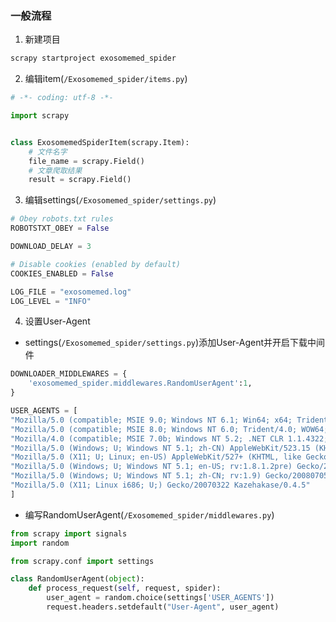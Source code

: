 ### 一般流程
1. 新建项目
```python
scrapy startproject exosomemed_spider
```
2. 编辑item(`/Exosomemed_spider/items.py`)
```python
# -*- coding: utf-8 -*-

import scrapy


class ExosomemedSpiderItem(scrapy.Item):
    # 文件名字
    file_name = scrapy.Field()
    # 文章爬取结果
    result = scrapy.Field()
```
3. 编辑settings(`/Exosomemed_spider/settings.py`)
```python
# Obey robots.txt rules
ROBOTSTXT_OBEY = False

DOWNLOAD_DELAY = 3

# Disable cookies (enabled by default)
COOKIES_ENABLED = False

LOG_FILE = "exosomemed.log"
LOG_LEVEL = "INFO"
```
4. 设置User-Agent
- settings(`/Exosomemed_spider/settings.py`)添加User-Agent并开启下载中间件
```python
DOWNLOADER_MIDDLEWARES = {
    'exosomemed_spider.middlewares.RandomUserAgent':1,
}

USER_AGENTS = [
"Mozilla/5.0 (compatible; MSIE 9.0; Windows NT 6.1; Win64; x64; Trident/5.0; .NET CLR 3.5.30729; .NET CLR 3.0.30729; .NET CLR 2.0.50727; Media Center PC 6.0)",
"Mozilla/5.0 (compatible; MSIE 8.0; Windows NT 6.0; Trident/4.0; WOW64; Trident/4.0; SLCC2; .NET CLR 2.0.50727; .NET CLR 3.5.30729; .NET CLR 3.0.30729; .NET CLR 1.0.3705; .NET CLR 1.1.4322)",
"Mozilla/4.0 (compatible; MSIE 7.0b; Windows NT 5.2; .NET CLR 1.1.4322; .NET CLR 2.0.50727; InfoPath.2; .NET CLR 3.0.04506.30)",
"Mozilla/5.0 (Windows; U; Windows NT 5.1; zh-CN) AppleWebKit/523.15 (KHTML, like Gecko, Safari/419.3) Arora/0.3 (Change: 287 c9dfb30)",
"Mozilla/5.0 (X11; U; Linux; en-US) AppleWebKit/527+ (KHTML, like Gecko, Safari/419.3) Arora/0.6",
"Mozilla/5.0 (Windows; U; Windows NT 5.1; en-US; rv:1.8.1.2pre) Gecko/20070215 K-Ninja/2.1.1",
"Mozilla/5.0 (Windows; U; Windows NT 5.1; zh-CN; rv:1.9) Gecko/20080705 Firefox/3.0 Kapiko/3.0",
"Mozilla/5.0 (X11; Linux i686; U;) Gecko/20070322 Kazehakase/0.4.5"
]
```
- 编写RandomUserAgent(`/Exosomemed_spider/middlewares.py`)
```python
from scrapy import signals
import random

from scrapy.conf import settings

class RandomUserAgent(object):
    def process_request(self, request, spider):
        user_agent = random.choice(settings['USER_AGENTS'])
        request.headers.setdefault("User-Agent", user_agent)
```